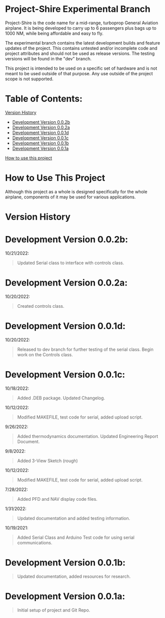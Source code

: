 # Project-Shire Experimental Branch

Project-Shire is the code name for a mid-range, turboprop General Aviation airplane. It is being developed to carry up to 6 passengers plus bags up to 1000 NM, while being affordable and easy to fly.

The experimental branch contains the latest development builds and feature updates of the project. This contains untested and/or incomplete code and project attributes and should not be used as release versions. The testing versions will be found in the "dev" branch.

This project is intended to be used on a specific set of hardware and is not meant to be used outside of that purpose. Any use outside of the project scope is not supported.

# Table of Contents:

[Version History](https://github.com/678072f/Project-Shire/tree/experimental#version-history)
- [Development Version 0.0.2b](https://github.com/678072f/Project-Shire/tree/experimental#development-version-002b)
- [Development Version 0.0.2a](https://github.com/678072f/Project-Shire/tree/experimental#development-version-002a)
- [Development Version 0.0.1d](https://github.com/678072f/Project-Shire/tree/experimental#development-version-001d)
- [Development Version 0.0.1c](https://github.com/678072f/Project-Shire/tree/experimental#development-version-001c)
- [Development Version 0.0.1b](https://github.com/678072f/Project-Shire/tree/experimental#development-version-001b)
- [Development Version 0.0.1a](https://github.com/678072f/Project-Shire/tree/experimental#development-version-001a)

[How to use this project](https://github.com/678072f/Project-Shire/tree/experimental#how-to-use-this-project)



# How to Use This Project

Although this project as a whole is designed specifically for the whole airplane, components of it may be used for various applications.

# Version History

# Development Version 0.0.2b:

10/21/2022:
> Updated Serial class to interface with controls class.

# Development Version 0.0.2a:

10/20/2022:
> Created controls class.

# Development Version 0.0.1d:

10/20/2022:
> Released to dev branch for further testing of the serial class.
> Begin work on the Controls class.

# Development Version 0.0.1c:

10/18/2022:
> Added .DEB package. Updated Changelog.

10/12/2022:
> Modified MAKEFILE, test code for serial, added upload script.

9/26/2022:
> Added thermodynamics documentation. Updated Engineering Report Document. 

9/8/2022:
> Added 3-View Sketch (rough)

10/12/2022:
> Modified MAKEFILE, test code for serial, added upload script.

7/28/2022:
> Added PFD and NAV display code files.

1/31/2022:
> Updated documentation and added testing information.

10/19/2021:
> Added Serial Class and Arduino Test code for using serial communications.

# Development Version 0.0.1b:

> Updated documentation, added resources for research.

# Development Version 0.0.1a:

> Initial setup of project and Git Repo.
